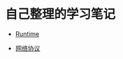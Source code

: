 # 自己整理的学习笔记


- [Runtime](https://github.com/pengfei2015/skill_note/blob/master/Runtime.md)

- [网络协议](https://github.com/pengfei2015/skill_note/blob/master/networking.md)

